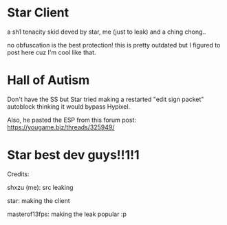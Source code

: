 # Star Client
a sh1 tenacity skid deved by star, me (just to leak) and a ching chong.. 

no obfuscation is the best protection! this is pretty outdated but I figured to post here cuz I'm cool like that.
# Hall of Autism
Don't have the SS but Star tried making a restarted "edit sign packet" autoblock thinking it would bypass Hypixel.

Also, he pasted the ESP from this forum post: https://yougame.biz/threads/325949/
# Star best dev guys!!1!1
Credits: 

shxzu (me): src leaking

star: making the client

masterof13fps: making the leak popular :p
